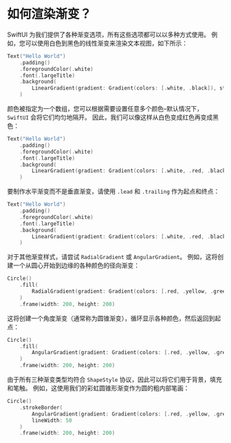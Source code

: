 如何渲染渐变？
===

SwiftUI 为我们提供了各种渐变选项，所有这些选项都可以以多种方式使用。 例如，您可以使用白色到黑色的线性渐变来渲染文本视图，如下所示：

```swift
Text("Hello World")
    .padding()
    .foregroundColor(.white)
    .font(.largeTitle)
    .background(
        LinearGradient(gradient: Gradient(colors: [.white, .black]), startPoint: .top, endPoint: .bottom)
    )
```

颜色被指定为一个数组，您可以根据需要设置任意多个颜色–默认情况下，`SwiftUI` 会将它们均匀地隔开。 因此，我们可以像这样从白色变成红色再变成黑色：

```swift
Text("Hello World")
    .padding()
    .foregroundColor(.white)
    .font(.largeTitle)
    .background(
        LinearGradient(gradient: Gradient(colors: [.white, .red, .black]), startPoint: .top, endPoint: .bottom)
    )
```

要制作水平渐变而不是垂直渐变，请使用 `.lead` 和 `.trailing` 作为起点和终点：

```swift
Text("Hello World")
    .padding()
    .foregroundColor(.white)
    .font(.largeTitle)
    .background(
        LinearGradient(gradient: Gradient(colors: [.white, .red, .black]), startPoint: .leading, endPoint: .trailing)
    )
```

对于其他渐变样式，请尝试 `RadialGradient` 或 `AngularGradient`。 例如，这将创建一个从圆心开始到边缘的各种颜色的径向渐变：

```swift
Circle()
    .fill(
        RadialGradient(gradient: Gradient(colors: [.red, .yellow, .green, .blue, .purple]), center: .center, startRadius: 50, endRadius: 200)        
    )
    .frame(width: 200, height: 200)
```

这将创建一个角度渐变（通常称为圆锥渐变），循环显示各种颜色，然后返回到起点：

```swift
Circle()
    .fill(
        AngularGradient(gradient: Gradient(colors: [.red, .yellow, .green, .blue, .purple, .red]), center: .center)
    )
    .frame(width: 200, height: 200)
```

由于所有三种渐变类型均符合 `ShapeStyle` 协议，因此可以将它们用于背景，填充和笔触。 例如，这使用我们的彩虹圆锥形渐变作为圆的粗内部笔画：

```swift
Circle()
    .strokeBorder(
        AngularGradient(gradient: Gradient(colors: [.red, .yellow, .green, .blue, .purple, .red]), center: .center, startAngle: .zero, endAngle: .degrees(360)),
        lineWidth: 50
    )
    .frame(width: 200, height: 200)
```